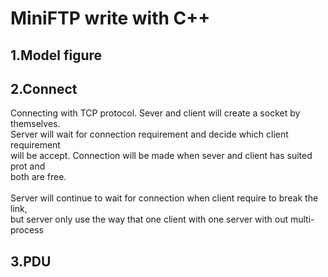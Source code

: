 # MiniFTP write with C++<br>
## 1.Model figure<br>

## 2.Connect<br>
Connecting with TCP protocol. Sever and client will create a socket by themselves.<br> Server will wait for connection requirement and decide which client requirement<br> will be accept. Connection will be made when sever and client has suited prot and<br> both are free.<br>
<br>
Server will continue to wait for connection when client require to break the link,<br> but server only use the  way that one client with one server with out multi-process<br>
## 3.PDU<br>


